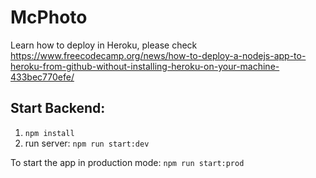 # McPhoto
Learn how to deploy in Heroku, please check https://www.freecodecamp.org/news/how-to-deploy-a-nodejs-app-to-heroku-from-github-without-installing-heroku-on-your-machine-433bec770efe/

## Start Backend:
1. ```npm install```
2. run server: ```npm run start:dev```

To start the app in production mode: ```npm run start:prod```
